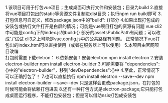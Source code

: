 1.该项目可用于打包vue项目；生成桌面可执行文件和安装包；目录为build
2.直接将vue项目打包出的static等资源文件复制进dist目录；执行npm run build即可
3.打包信息可自定义，修改package.json中的"build": {}部分
4.如果出现打包成的安装包或执行文件打开是白屏的情况；可能是vue项目打包的资源有问题
    vue cli2中可能是config下的index.js的build:{} 部分的assetsPublicPath有问题；可以改成'./'试试
    cli3之上可能是vue.config.js中的公共路径有问题。
    正常情况下vue打包出的index.html可以直接使用（或者在服务器上可以使用）
5.本项目由官网项目改编  
打包前需要下载eletron：
6.依赖安装
    1.安装electron
        npm install electron
    2.安装electron-builder
        npm install electron-builder
    3.可能需要将
    "dependencies": {}中的"electron-builder"，移到"devDependencies":{}中
    4.至此，正常情况下可以正确打包了！
7.也可以直接执行
    npm install electron --save--dev
    npm install electron-builder --save--dev
    只是这样会更改package.json，在打包的时候可能会将依赖打包进去
8.还有一种打包方式是electron-package;它只能打包成桌面运行程序，不能打包安装包；但是可以借助nsis打包成安装包